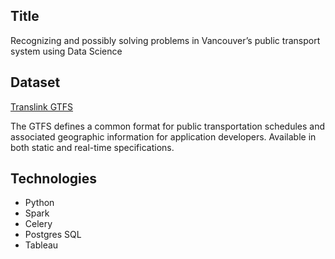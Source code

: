## **Title** 
Recognizing and possibly solving problems in Vancouver’s public transport system using Data Science

## **Dataset** 
[Translink GTFS](https://www.translink.ca/about-us/doing-business-with-translink/app-developer-resources/gtfs)

The GTFS defines a common format for public transportation schedules and associated geographic information for application developers. Available in both static and real-time specifications.

## **Technologies** 

- Python
- Spark
- Celery
- Postgres SQL
- Tableau
